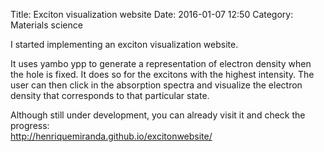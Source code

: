Title: Exciton visualization website
Date: 2016-01-07 12:50
Category: Materials science

I started implementing an exciton visualization website.

It uses yambo ypp to generate a representation of electron density when the hole is fixed.
It does so for the excitons with the highest intensity.
The user can then click in the absorption spectra and visualize the electron density that corresponds to that particular state.

Although still under development, you can already visit it and check the progress:  
<http://henriquemiranda.github.io/excitonwebsite/>
